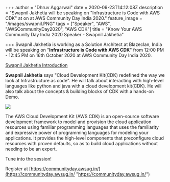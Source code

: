 +++
author = "Dhruv Aggarwal"
date = 2020-09-23T14:12:08Z
description = "Swapnil Jakhetia will be speaking on \"Infrastructure is Code with AWS CDK\" at <time> on <date> at AWS Community Day India 2020."
feature_image = "/images/swapnil.PNG"
tags = ["Speaker", "AWS", "AWSCommunityDay2020", "AWS CDK"]
title = "Know Your AWS Community Day India 2020 Speaker - Swapnil Jakhetia"

+++
Swapnil Jakhetia is working as a Solution Architect at Blazeclan, India will be speaking on "**Infrastructure is Code with AWS CDK**" from 12:00 PM - 12:45 PM on 16th October 2020 at AWS Community Day India 2020.

[Swapnil Jakhetia Introduction](https://drive.google.com/file/d/1MBbEhl9oF8BDCqtp1HI_Yisn_iOHJyrj/view)

**Swapnil Jakhetia** says "Cloud Development Kit(CDK) redefined the way we look at Infrastructure as code". He will talk about interacting with high-level languages like python and java with a cloud development kit(CDK). He will also talk about the concepts & building blocks of CDK with a hands-on Demo.

![](/images/cdk-1.png)

The AWS Cloud Development Kit (AWS CDK) is an open-source software development framework to model and provision the cloud application resources using familiar programming languages that uses the familiarity and expressive power of programming languages for modeling your applications. It provides the high-level components that preconfigure cloud resources with proven defaults, so as to build cloud applications without needing to be an expert.

Tune into the session!

Register at [https://communityday.awsug.in/](https://communityday.awsug.in/ "https://communityday.awsug.in/")